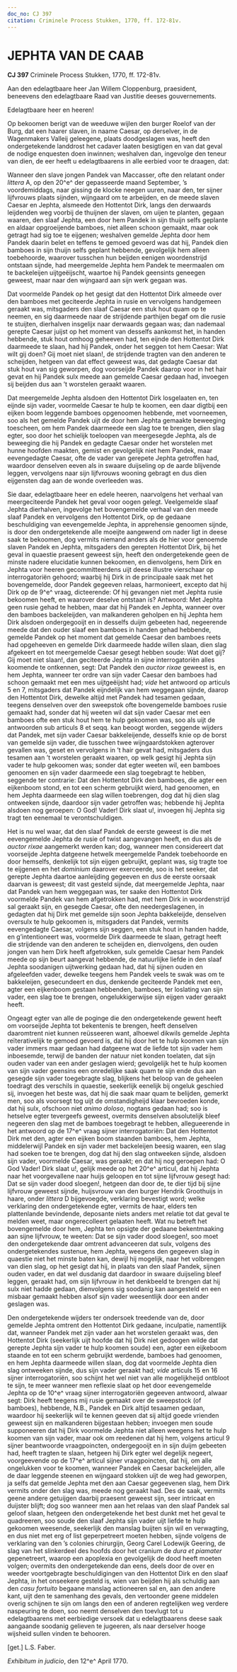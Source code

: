 ```yaml
---
doc_no: CJ 397
citation: Criminele Process Stukken, 1770, ff. 172-81v.
---
```


# JEPHTA VAN DE CAAB

**CJ 397** Criminele Process Stukken, 1770, ff. 172-81v.

Aan den edelagtbaare heer Jan Willem Cloppenburg, praesident, beneevens den edelagtbaare Raad van Justitie deeses gouvernements.

Edelagtbaare heer en heeren!

Op bekoomen berigt van de weeduwe wijlen den burger Roelof van der Burg, dat een haarer slaven, in naame Caesar, op derselver, in de Wagenmakers Valleij geleegene, plaats doodgeslagen was, heeft den ondergetekende landdrost het cadaver laaten besigtigen en van dat geval de nodige enquesten doen inwinnen; weshalven dan, ingevolge den teneur van dien, de eer heeft u edelagtbaarens in alle eerbied voor te draagen, dat:

Wanneer den slave jongen Pandek van Maccasser, ofte den relatant onder *littera* A, op den 20^e^ der gepasseerde maand September, ’s voordemiddags, naar gissing de klocke neegen uuren, naar den, ter sijner lijfvrouws plaats sijnden, wijngaard om te arbeijden, en de meede slaven Caesar en Jephta, alsmeede den Hottentot Dirk, langs den derwaards leijdenden weg voorbij de thuijnen der slaven, om uijen te planten, gegaan waaren, den slaaf Jephta, een door hem Pandek in sijn thuijn selfs geplante en aldaar opgroeijende bamboes, niet alleen schoon gemaakt, maar ook getragt had sig toe te eijgenen; weshalven gemelde Jephta door hem Pandek daarin belet en teffens te gemoed gevoerd was dat hij, Pandek dien bamboes in sijn thuijn selfs geplant hebbende, gevolgelijk hem alleen toebehoorde, waarover tusschen hun beijden eenigen woordenstrijd ontstaan sijnde, had meergemelde Jephta hem Pandek te meermaalen om te backeleijen uijtgeëijscht, waartoe hij Pandek geensints geneegen geweest, maar naar den wijngaard aan sijn werk gegaan was.

Dat voormelde Pandek op het gesigt dat den Hottentot Dirk almeede over den bamboes met geciteerde Jephta in rusie en vervolgens handgemeen geraakt was, mitsgaders den slaaf Caesar een stuk hout quam op te neemen, en sig daarmeede naar de strijdende parthijen begaf om die rusie te stuijten, dierhalven insgelijx naar derwaards gegaan was; dan nademaal gerepte Caesar juijst op het moment van desselfs aankomst het, in handen hebbende, stuk hout omhoog geheeven had, ten eijnde den Hottentot Dirk daarmeede te slaan, had hij Pandek, onder het seggen tot hem Caesar: Wat wilt gij doen? Gij moet niet slaan!, de strijdende tragten van den anderen te scheijden, hetgeen van dat effect geweest was, dat gedagte Caesar dat stuk hout van sig geworpen, dog voorseijde Pandek daarop voor in het hair gevat en hij Pandek sulx meede aan gemelde Caesar gedaan had, invoegen sij beijden dus aan ’t worstelen geraakt waaren.

Dat meergemelde Jephta alsdoen den Hottentot Dirk losgelaaten en, ten eijnde sijn vader, voormelde Caesar te hulp te koomen, een daar digtbij een eijken boom leggende bamboes opgenoomen hebbende, met voorneemen, soo als het gemelde Pandek uijt de door hem Jephta gemaakte beweeging toescheen, om hem Pandek daarmeede een slag toe te brengen, dien slag egter, soo door het schielijk toeloopen van meergesegde Jephta, als de beweeging die hij Pandek en gedagte Caesar onder het worstelen met hunne hoofden maakten, gemist en gevolgelijk niet hem Pandek, maar eevengedagte Caesar, ofte de vader van gerepete Jephta getroffen had, waardoor denselven eeven als in swaare duijseling op de aarde blijvende leggen, vervolgens naar sijn lijfvrouws wooning gebragt en dus dien eijgensten dag aan de wonde overleeden was.

Sie daar, edelagtbaare heer en edele heeren, naarvolgens het verhaal van meergeciteerde Pandek het geval voor oogen gelegt. Veelgemelde slaaf Jephta dierhalven, ingevolge het bovengemelde verhaal van den meede slaaf Pandek en vervolgens den Hottentot Dirk, op de gedaane beschuldiging van eevengemelde Jephta, in apprehensie genoomen sijnde, is door den ondergetekende alle moeijte aangewend om nader ligt in deese saak te bekoomen, dog vermits niemand anders als de hier voor genoemde slaven Pandek en Jephta, mitsgaders den gerepten Hottentot Dirk, bij het geval in quaestie praesent geweest sijn, heeft den ondergetekende geen de minste nadere elucidatie kunnen bekoomen, en dienvolgens, hem Dirk en Jephta voor heeren gecommitteerdens uijt deese illustre vierschaar op interrogatoriën gehoord; waarbij hij Dirk in de principaale saak met het bovengemelde, door Pandek gegeeven relaas, harmonieert, excepto dat hij Dirk op de 9^e^ vraag, dicteerende: Of hij gevangen niet met Jephta rusie bekoomen heeft, en waarover deselve ontstaan is? Antwoord: Met Jephta geen rusie gehad te hebben, maar dat hij Pandek en Jephta, wanneer over den bamboes backeleijden, van malkanderen geholpen en hij Jephta hem Dirk alsdoen ondergegooijt en in desselfs duijm gebeeten had, negeerende meede dat den ouder slaaf een bamboes in handen gehad hebbende, gemelde Pandek op het moment dat gemelde Caesar den bamboes reets had opgeheeven en gemelde Dirk daarmeede hadde willen slaan, dien slag afgekeert en tot meergemelde Caesar gesegt hebben soude: Wat doet gij? Gij moet niet slaan!, dan geciteerde Jephta in sijne interrogatoriën alles koomende te ontkennen, segt: Dat Pandek den *auctor rixae* geweest is, en hem Jephta, wanneer ter ordre van sijn vader Caesar den bamboes had schoon gemaakt met een mes uijtgeëijsht had; *vide* het antwoord op articuls 5 en 7, mitsgaders dat Pandek eijndelijk van hem weggegaan sijnde, daarop den Hottentot Dirk, dewelke altijd met Pandek had tesamen gedaan, teegens denselven over den sweepstok ofte bovengemelde bamboes rusie gemaakt had, sonder dat hij weeten wil dat sijn vader Caesar met een bamboes ofte een stuk hout hem te hulp gekoomen was, soo als uijt de antwoorden sub articuls 8 et seqq. kan beoogt worden, seggende wijders dat Pandek, met sijn vader Caesar bakkeleijende, desselfs knie op de borst van gemelde sijn vader, die tusschen twee wijngaardstokken agterover gevallen was, geset en vervolgens in ’t hair gevat had, mitsgaders dus tesamen aan ’t worstelen geraakt waaren, op welk gesigt hij Jephta sijn vader te hulp gekoomen was; sonder dat egter weeten wil, een bamboes genoomen en sijn vader daarmeede een slag toegebragt te hebben, seggende ter contrarie: Dat den Hottentot Dirk den bamboes, die agter een eijkenboom stond, en tot een scherm gebruijkt wierd, had genoomen, en hem Jephta daarmeede een slag willen toebrengen, dog dat hij dien slag ontweeken sijnde, daardoor sijn vader getroffen was; hebbende hij Jephta alsdoen nog geroepen: O God! Vader! Dirk slaat u!, invoegen hij Jephta sig tragt ten eenemaal te verontschuldigen.

Het is nu wel waar, dat den slaaf Pandek de eerste geweest is die met eevengemelde Jephta de rusie of twist aangevangen heeft, en dus als de *auctor rixae* aangemerkt werden kan; dog, wanneer men considereert dat voorseijde Jephta datgeene hetwelk meergemelde Pandek toebehoorde en door hemselfs, denkelijk tot sijn eijgen gebruijkt, geplant was, sig tragte toe te eijgenen en het *dominium* daarover exerceerde, soo is het seeker, dat gerepte Jephta daartoe aanleijding gegeeven en dus de eerste oorsaak daarvan is geweest; dit vast gesteld sijnde, dat meergemelde Jephta, naar dat Pandek van hem weggegaan was, ter saake den Hottentot Dirk voormelde Pandek van hem afgetrokken had, met hem Dirk in woordenstrijd sal geraakt sijn, en gesegde Caesar, ofte den needergeslagenen, in gedagten dat hij Dirk met gemelde sijn soon Jephta bakkeleijde, denselven oversulx te hulp gekoomen is, mitsgaders dat Pandek, vermits eevengedagte Caesar, volgens sijn seggen, een stuk hout in handen hadde, en g’intentioneert was, voormelde Dirk daarmeede te slaan, getragt heeft die strijdende van den anderen te scheijden en, dienvolgens, den ouden jongen van hem Dirk heeft afgetrokken, sulx gemelde Caesar hem Pandek meede op sijn beurt aangevat hebbende, de natuurlijke liefde in den slaaf Jephta soodanigen uijtwerking gedaan had, dat hij sijnen ouden en afgeleefden vader, dewelke teegens hem Pandek veels te swak was om te bakkeleijen, gesecundeert en dus, denkende geciteerde Pandek met een, agter een eijkenboom gestaan hebbenden, bamboes, ter loslating van sijn vader, een slag toe te brengen, ongelukkigerwijse sijn eijgen vader geraakt heeft.

Ongeagt egter van alle de poginge die den ondergetekende gewent heeft om voorseijde Jephta tot bekentenis te brengen, heeft denselven daaromtrent niet kunnen reüsseeren want, alhoewel dikwils gemelde Jephta reïterativelijk te gemoed gevoerd is, dat hij door het te hulp koomen van sijn vader immers maar gedaan had datgeene wat de liefde tot sijn vader hem inboesemde, terwijl de banden der natuur niet konden toelaten, dat sijn ouden vader van een ander geslagen wierd; gevolgelijk het te hulp koomen van sijn vader geensins een onredelijke saak quam te sijn ende dus aan gesegde sijn vader toegebragte slag, blijkens het beloop van de geheelen toedragt des verschils in quaestie, seekerlijk eenelijk bij ongeluk geschied sij, invoegen het beste was, dat hij die saak maar quam te belijden, gemerkt men, soo als voorsegt tog uijt de omstandigheijd klaar bevroeden konde, dat hij sulx, ofschoon niet *animo doloso*, nogtans gedaan had; soo is hetselve egter tevergeefs geweest, overmits denselven absolutelijk bleef negeeren den slag met de bamboes toegebragt te hebben, allegueerende in het antwoord op de 17^e^ vraag sijner interrogatoriën: Dat den Hottentot Dirk met den, agter een eijken boom staanden bamboes, hem Jephta, middelerwijl Pandek en sijn vader met backeleijen beesig waaren, een slag had soeken toe te brengen, dog dat hij den slag ontweeken sijnde, alsdoen sijn vader, voormelde Caesar, was geraakt; en dat hij nog geroepen had: O God Vader! Dirk slaat u!, gelijk meede op het 20^e^ articul, dat hij Jephta naar het voorgevallene naar huijs geloopen en tot sijne lijfvrouw gesegt had: Dat se sijn vader dood sloegen!, hetgeen dan door de, te dier tijd bij sijne lijfvrouw geweest sijnde, huijsvrouw van den burger Hendrik Groothuijs in haare, onder *littera* D bijgevoegde, verklaring bevestigt word; welke verklaring den ondergetekende egter, vermits de haar, elders ten plattenlande bevindende, deposante niets anders met relatie tot dat geval te melden weet, maar ongerecolleert gelaaten heeft. Wat nu betreft het bovengemelde door hem, Jephta ten opsigte der gedaane bekentmaaking aan sijne lijfvrouw, te weeten: Dat se sijn vader dood sloegen!, soo moet den ondergetekende daar omtrent advanceeren dat sulx, volgens des ondergetekendes sustenue, hem Jephta, weegens den gegeeven slag in quaestie niet het minste baten kan, dewijl hij mogelijk, naar het volbrengen van dien slag, op het gesigt dat hij, in plaats van den slaaf Pandek, sijnen ouden vader, en dat wel dusdanig dat daardoor in swaare duijseling bleef leggen, geraakt had, om sijn lijfvrouw in het denkbeeld te brengen dat hij sulx niet hadde gedaan, dienvolgens sig soodanig kan aangesteld en een misbaar gemaakt hebben alsof sijn vader weesentlijk door een ander geslagen was.

Den ondergetekende wijders ter ondersoek treedende van de, door gemelde Jephta omtrent den Hottentot Dirk gedaane, inculpatie, namentlijk dat, wanneer Pandek met zijn vader aan het worstelen geraakt was, den Hottentot Dirk (seekerlijk uijt hoofde dat hij Dirk niet gedoogen wilde dat gerepte Jephta sijn vader te hulp koomen soude) een, agter een eijkeboom staande en tot een scherm gebruijkt werdende, bamboes had genoomen, en hem Jephta daarmeede willen slaan, dog dat voormelde Jephta dien slag ontweeken sijnde, dus sijn vader geraakt had; *vide* articuls 15 en 16 sijner interrogatoriën, soo schijnt het wel niet van alle mogelijkheijd ontbloot te sijn, te meer wanneer men reflexie slaat op het door eevengemelde Jephta op de 10^e^ vraag sijner interrogatoriën gegeeven antwoord, alwaar segt: Dirk heeft teegens mij rusie gemaakt over de sweepstock (of bamboes), hebbende, N.B., Pandek en Dirk altijd tesaamen gedaan, waardoor hij seekerlijk wil te kennen geeven dat sij altijd goede vrienden geweest sijn en malkanderen bijgestaan hebben; invoegen men soude supponeeren dat hij Dirk voormelde Jephta niet alleen weegens het te hulp koomen van sijn vader, maar ook om reedenen dat hij hem, volgens articul 9 sijner beantwoorde vraagpoincten, ondergegooijt en in sijn duijm gebeeten had, heeft tragten te slaan, hetgeen hij Dirk egter wel degelijk negeert, voorgeevende op de 17^e^ articul sijner vraagpoincten, dat hij, om alle ongelukken voor te koomen, wanneer Pandek en Caesar backeleijden, alle de daar leggende steenen en wijngaard stokken uijt de weg had geworpen, ja selfs dat gemelde Jephta met den aan Caesar gegeevenen slag, hem Dirk vermits onder den slag was, meede nog geraakt had. Des de saak, vermits geene andere getuijgen daarbij praesent geweest sijn, seer intricaat en duijster blijft; dog soo wanneer men aan het relaas van den slaaf Pandek sal geloof slaan, hetgeen den ondergetekende het best dunkt met het geval te quadreeren, soo soude den slaaf Jephta sijn vader uijt liefde te hulp gekoomen weesende, seekerlijk den manslag buijten sijn wil en verwagting, en dus niet met erg of list geperpetreert moeten hebben, sijnde volgens de verklaring van den ’s colonies chirurgijn, Georg Carel Lodewijk Geering, de slag van het slinkerdeel des hoofds door het cranium de *dura et piamater* gepenetreert, waarop een apoplexia en gevolgelijk de dood heeft moeten volgen; overmits den ondergetekende dan eens, deels door de over en weeder voortgebragte beschuldigingen van den Hottentot Dirk en den slaaf Jephta, in het onseekere gesteld is, wien van beijden hij als schuldig aan den *casu fortuito* begaane manslag actioneeren sal en, aan den andere kant, uijt den te samenhang des gevals, den vertoonder geene middelen overig schijnen te sijn om langs den een of anderen regtelijken weg verdere naspeuring te doen, soo neemt denselven den toevlugt tot u edelagtbaarens met eerbiedige versoek dat u edelagtbaarens deese saak aangaande soodanig gelieven te jugeeren, als naar derselver hooge wijsheid sullen vinden te behooren.

\[get.\] L.S. Faber.

*Exhibitum in judicio*, den 12^e^ April 1770.